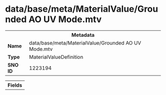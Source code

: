 <h1>data/base/meta/MaterialValue/Grounded AO UV Mode.mtv</h1><table><tr><th colspan="100%">Metadata</th></tr><tr><td><b>Name</b></td><td>data/base/meta/MaterialValue/Grounded AO UV Mode.mtv</td></tr><tr><td><b>Type</b></td><td>MaterialValueDefinition</td></tr><tr><td><b>SNO ID</b></td><td>1223194</td></tr></table>

<table><tr><th colspan="100%">Fields</th></tr></table>

